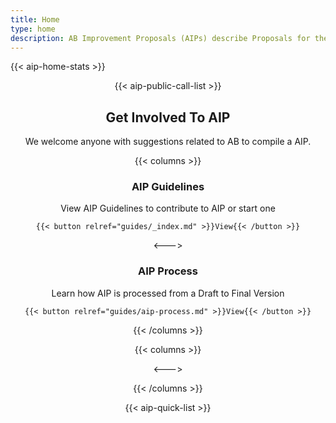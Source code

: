 ```yaml
---
title: Home
type: home
description: AB Improvement Proposals (AIPs) describe Proposals for the AB including Economic Model, Personnel, Technical, Community Governance and Business.
---
```


{{< aip-home-stats >}}

<center>
{{< aip-public-call-list >}}
</center>

<center>
<div class="home-card-container">

## Get Involved To AIP

We welcome anyone with suggestions related to AB to compile a AIP.

{{< columns >}}

  <div class="home-card">

### AIP Guidelines

View AIP Guidelines to contribute to AIP or start one

    {{< button relref="guides/_index.md" >}}View{{< /button >}}

  </div>
  
  <--->
  
  <div class="home-card">
  
  ### AIP Process

Learn how AIP is processed from a Draft to Final Version

    {{< button relref="guides/aip-process.md" >}}View{{< /button >}}

  </div>
  
  {{< /columns >}}

{{< columns >}}
  
  <--->
  
  {{< /columns >}}

</div>
</center>

<center>
{{< aip-quick-list >}}
</center>
